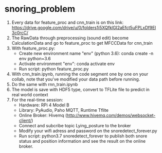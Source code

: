 # snoring_problem

1. Every data for feature_proc and cnn_train is on this link: https://drive.google.com/drive/u/0/folders1i5XQfklGI2aEfct5uFPLxDf9El3c0rcC/
2. The RawData through preprocessing (sound edit) become CalculationData and go to feature_proc to get MFCCData for cnn_train
3. With feature_proc.py:
   + Create new environment name "env" (python 3.6): conda create -n env python=3.6
   + Activate environment "env": conda activate env
   + Run script: python feature_proc.py
4. With cnn_train.ipynb, running the code segment one by one on your collab, note that you've modified your data path before running.
5. Do the same with rnn_train.ipynb
6. The model is save with HDF5 type, convert to TFLite file to predict in real world context
7. For the real-time session: 
   + Hardware: RPi 4 Model B
   + Library: PyAudio, Paho MQTT, Runtime Tflite
   + Online Broker: Hivemq (http://www.hivemq.com/demos/websocket-client/)
   + Connect and subcribe topic Lying_posture to the broker
   + Modify your wifi adress and password on the snoredetect_forever.py
   + Run script: python3.7 snoredetect_forever to publish both snore status and position information and see the result on the online broker.
